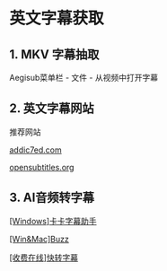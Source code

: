 # 英文字幕获取

## 1. MKV 字幕抽取

Aegisub菜单栏 - 文件 - 从视频中打开字幕

## 2. 英文字幕网站

推荐网站 

[addic7ed.com](http://addic7ed.com) 

[opensubtitles.org](http://opensubtitles.org)

## 3. AI音频转字幕

[\[Windows\]卡卡字幕助手](https://github.com/WEIFENG2333/VideoCaptioner)

[\[Win&Mac\]Buzz](https://github.com/chidiwilliams/buzz)

[\[收费在线\]快转字幕](https://www.kzzimu.com/)